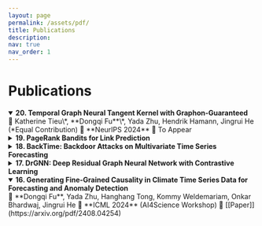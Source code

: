```yaml
---
layout: page
permalink: /assets/pdf/
title: Publications
description:
nav: true
nav_order: 1
---
```


<h1>Publications</h1>

<details open>
  <summary><b>20. Temporal Graph Neural Tangent Kernel with Graphon-Guaranteed</b></summary>
  🔻 Katherine Tieu\*, **Dongqi Fu**\*, Yada Zhu, Hendrik Hamann, Jingrui He (*Equal Contribution)  
  🔻 **NeurIPS 2024**  
  🔻 To Appear
</details>

<details>
  <summary><b>19. PageRank Bandits for Link Prediction</b></summary>
  🔻 Yikun Ban\*, Jiaru Zou\*, Zihao Li, Yunzhe Qi, **Dongqi Fu**, Jian Kang, Hanghang Tong, Jingrui He (*Equal Contribution)  
  🔻 **NeurIPS 2024**  
  🔻 To Appear
</details>

<details>
  <summary><b>18. BackTime: Backdoor Attacks on Multivariate Time Series Forecasting</b></summary>
  🔻 Xiao Lin, Zhining Liu, **Dongqi Fu**, Ruizhong Qiu, Hanghang Tong  
  🔻 **NeurIPS 2024** (Spotlight)  
  🔻 To Appear
</details>

<details>
  <summary><b>17. DrGNN: Deep Residual Graph Neural Network with Contrastive Learning</b></summary>
  🔻 Lecheng Zheng\*, **Dongqi Fu**\*, Ross Maciejewski, Jingrui He (*Equal Contribution)  
  🔻 **TMLR**, October 2024  
  🔻 To Appear
</details>

<details open>
  <summary><b>16. Generating Fine-Grained Causality in Climate Time Series Data for Forecasting and Anomaly Detection</b></summary>
  🔻 **Dongqi Fu**, Yada Zhu, Hanghang Tong, Kommy Weldemariam, Onkar Bhardwaj, Jingrui He  
  🔻 **ICML 2024** (AI4Science Workshop)  
  🔻 [[Paper]](https://arxiv.org/pdf/2408.04254)
</details>


